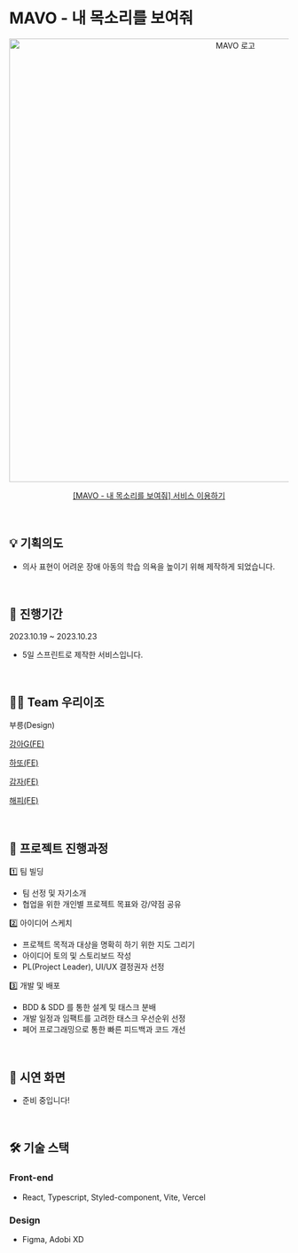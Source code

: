 # MAVO - 내 목소리를 보여줘
<p align="middle">
<a href="https://mavo.vercel.app">
 <img width="800" alt="MAVO 로고" src="https://github.com/FEhyoeun/teoSprint/assets/66587298/b1c194de-7df3-4a2a-b8f8-e500d04e0e16">
</a>
</p>

<!-- # 🐣 프로젝트 소개 -->

<p align="middle">
 <a href="https://mavo.vercel.app">
  [MAVO - 내 목소리를 보여줘] 서비스 이용하기
 </a>
</p>


<br/>

## :bulb: 기획의도

- 의사 표현이 어려운 장애 아동의 학습 의욕을 높이기 위해 제작하게 되었습니다.


<br/>

## 📆 진행기간
2023.10.19 ~ 2023.10.23
* 5일 스프린트로 제작한 서비스입니다.

<br/>

 ## 🙋‍♂️ Team 우리이조
부릉(Design)

[강아G(FE)](https://github.com/FEhyoeun)

[하또(FE)](https://github.com/ddozza54)

[감자(FE)](https://github.com/DaengDo)

[해피(FE)](https://github.com/SongInjae)

 
<br>

## :speech_balloon: 프로젝트 진행과정


1️⃣ 팀 빌딩
- 팀 선정 및 자기소개
- 협업을 위한 개인별 프로젝트 목표와 강/약점 공유

2️⃣ 아이디어 스케치
- 프로젝트 목적과 대상을 명확히 하기 위한 지도 그리기
- 아이디어 토의 및 스토리보드 작성
- PL(Project Leader), UI/UX 결정권자 선정

3️⃣ 개발 및 배포
- BDD & SDD 를 통한 설계 및 태스크 분배
- 개발 일정과 임팩트를 고려한 태스크 우선순위 선정
- 페어 프로그래밍으로 통한 빠른 피드백과 코드 개선

<br/>

## :pushpin: 시연 화면

- 준비 중입니다!



<br/>

## 🛠️ 기술 스택

### Front-end
- React, Typescript, Styled-component, Vite, Vercel
 
### Design
- Figma, Adobi XD



    

